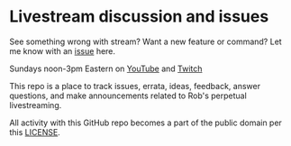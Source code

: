 # Livestream discussion and issues

See something wrong with stream? Want a new feature or command? Let me know with an [issue](issues) here.

Sundays noon-3pm Eastern on [YouTube](https://youtube.com/rwxrob) and [Twitch](https://twitch.tv/rwxrob)

This repo is a place to track issues, errata, ideas, feedback, answer questions, and make announcements related to Rob's perpetual livestreaming.

All activity with this GitHub repo becomes a part of the public domain per this [LICENSE](LICENSE).
